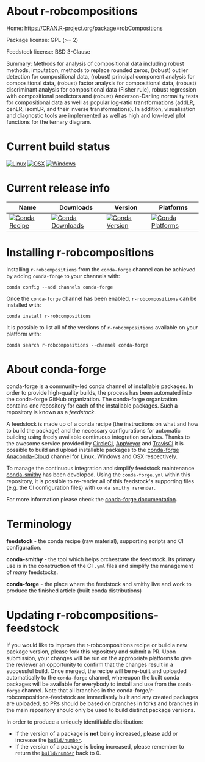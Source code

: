 About r-robcompositions
=======================

Home: https://CRAN.R-project.org/package=robCompositions

Package license: GPL (>= 2)

Feedstock license: BSD 3-Clause

Summary: Methods for analysis of compositional data including robust methods, imputation, methods to replace rounded zeros, (robust) outlier detection for compositional data, (robust) principal component analysis for compositional data, (robust) factor analysis for compositional data, (robust) discriminant analysis for compositional data (Fisher rule), robust regression with compositional predictors and (robust) Anderson-Darling normality tests for compositional data as well as popular log-ratio transformations (addLR, cenLR, isomLR, and their inverse transformations). In addition, visualisation and diagnostic tools are implemented as well as high and low-level plot functions for the ternary diagram.



Current build status
====================

[![Linux](https://img.shields.io/circleci/project/github/conda-forge/r-robcompositions-feedstock/master.svg?label=Linux)](https://circleci.com/gh/conda-forge/r-robcompositions-feedstock)
[![OSX](https://img.shields.io/travis/conda-forge/r-robcompositions-feedstock/master.svg?label=macOS)](https://travis-ci.org/conda-forge/r-robcompositions-feedstock)
[![Windows](https://img.shields.io/appveyor/ci/conda-forge/r-robcompositions-feedstock/master.svg?label=Windows)](https://ci.appveyor.com/project/conda-forge/r-robcompositions-feedstock/branch/master)

Current release info
====================

| Name | Downloads | Version | Platforms |
| --- | --- | --- | --- |
| [![Conda Recipe](https://img.shields.io/badge/recipe-r--robcompositions-green.svg)](https://anaconda.org/conda-forge/r-robcompositions) | [![Conda Downloads](https://img.shields.io/conda/dn/conda-forge/r-robcompositions.svg)](https://anaconda.org/conda-forge/r-robcompositions) | [![Conda Version](https://img.shields.io/conda/vn/conda-forge/r-robcompositions.svg)](https://anaconda.org/conda-forge/r-robcompositions) | [![Conda Platforms](https://img.shields.io/conda/pn/conda-forge/r-robcompositions.svg)](https://anaconda.org/conda-forge/r-robcompositions) |

Installing r-robcompositions
============================

Installing `r-robcompositions` from the `conda-forge` channel can be achieved by adding `conda-forge` to your channels with:

```
conda config --add channels conda-forge
```

Once the `conda-forge` channel has been enabled, `r-robcompositions` can be installed with:

```
conda install r-robcompositions
```

It is possible to list all of the versions of `r-robcompositions` available on your platform with:

```
conda search r-robcompositions --channel conda-forge
```


About conda-forge
=================

conda-forge is a community-led conda channel of installable packages.
In order to provide high-quality builds, the process has been automated into the
conda-forge GitHub organization. The conda-forge organization contains one repository
for each of the installable packages. Such a repository is known as a *feedstock*.

A feedstock is made up of a conda recipe (the instructions on what and how to build
the package) and the necessary configurations for automatic building using freely
available continuous integration services. Thanks to the awesome service provided by
[CircleCI](https://circleci.com/), [AppVeyor](https://www.appveyor.com/)
and [TravisCI](https://travis-ci.org/) it is possible to build and upload installable
packages to the [conda-forge](https://anaconda.org/conda-forge)
[Anaconda-Cloud](https://anaconda.org/) channel for Linux, Windows and OSX respectively.

To manage the continuous integration and simplify feedstock maintenance
[conda-smithy](https://github.com/conda-forge/conda-smithy) has been developed.
Using the ``conda-forge.yml`` within this repository, it is possible to re-render all of
this feedstock's supporting files (e.g. the CI configuration files) with ``conda smithy rerender``.

For more information please check the [conda-forge documentation](https://conda-forge.org/docs/).

Terminology
===========

**feedstock** - the conda recipe (raw material), supporting scripts and CI configuration.

**conda-smithy** - the tool which helps orchestrate the feedstock.
                   Its primary use is in the construction of the CI ``.yml`` files
                   and simplify the management of *many* feedstocks.

**conda-forge** - the place where the feedstock and smithy live and work to
                  produce the finished article (built conda distributions)


Updating r-robcompositions-feedstock
====================================

If you would like to improve the r-robcompositions recipe or build a new
package version, please fork this repository and submit a PR. Upon submission,
your changes will be run on the appropriate platforms to give the reviewer an
opportunity to confirm that the changes result in a successful build. Once
merged, the recipe will be re-built and uploaded automatically to the
`conda-forge` channel, whereupon the built conda packages will be available for
everybody to install and use from the `conda-forge` channel.
Note that all branches in the conda-forge/r-robcompositions-feedstock are
immediately built and any created packages are uploaded, so PRs should be based
on branches in forks and branches in the main repository should only be used to
build distinct package versions.

In order to produce a uniquely identifiable distribution:
 * If the version of a package **is not** being increased, please add or increase
   the [``build/number``](https://conda.io/docs/user-guide/tasks/build-packages/define-metadata.html#build-number-and-string).
 * If the version of a package **is** being increased, please remember to return
   the [``build/number``](https://conda.io/docs/user-guide/tasks/build-packages/define-metadata.html#build-number-and-string)
   back to 0.
